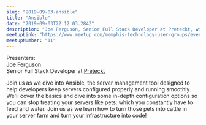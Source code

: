 ```yaml
---
slug: "2019-09-03-ansible"
title: "Ansible"
date: "2019-09-03T22:12:03.284Z"
description: "Joe Ferguson, Senior Full Stack Developer at Preteckt, will be discussing Ansible"
meetupLink: "https://www.meetup.com/memphis-technology-user-groups/events/hxxpfqyzmbfb/"
meetupNumber: "11"
---
```


Presenters:  
[Joe Ferguson](https://joeferguson.me/)  
Senior Full Stack Developer at [Preteckt](https://www.preteckt.com/)

Join us as we dive into Ansible, the server management tool designed to help developers keep servers configured properly and running smoothly. We'll cover the basics and dive into some in-depth configuration options so you can stop treating your servers like pets: which you constantly have to feed and water. Join us as we learn how to turn those pets into cattle in your server farm and turn your infrastructure into code!
